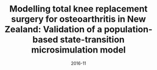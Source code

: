 ---
title: 'Modelling total knee replacement surgery for osteoarthritis in New Zealand: Validation of a population-based state-transition microsimulation model'
conference: 'ISPOR 19<sup>th</sup> Annual European Congress'
date: '2016-11'
location: 'Vienna'
meetingdate: 'October–November 2016'
type: 'poster presentation'
---